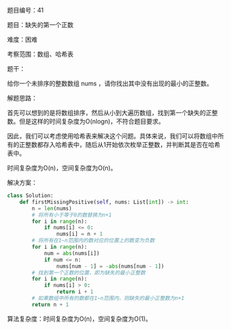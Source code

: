 题目编号：41

题目：缺失的第一个正数

难度：困难

考察范围：数组、哈希表

题干：

给你一个未排序的整数数组 nums ，请你找出其中没有出现的最小的正整数。

解题思路：

首先可以想到的是将数组排序，然后从小到大遍历数组，找到第一个缺失的正整数。但是这样的时间复杂度为O(nlogn)，不符合题目要求。

因此，我们可以考虑使用哈希表来解决这个问题。具体来说，我们可以将数组中所有的正整数都存入哈希表中，随后从1开始依次枚举正整数，并判断其是否在哈希表中。

时间复杂度为O(n)，空间复杂度为O(n)。

解决方案：

```python
class Solution:
    def firstMissingPositive(self, nums: List[int]) -> int:
        n = len(nums)
        # 将所有小于等于0的数替换为n+1
        for i in range(n):
            if nums[i] <= 0:
                nums[i] = n + 1
        # 将所有在1~n范围内的数对应的位置上的数变为负数
        for i in range(n):
            num = abs(nums[i])
            if num <= n:
                nums[num - 1] = -abs(nums[num - 1])
        # 找到第一个正数的位置，即为缺失的最小正整数
        for i in range(n):
            if nums[i] > 0:
                return i + 1
        # 如果数组中所有的数都在1~n范围内，则缺失的最小正整数为n+1
        return n + 1
```

算法复杂度：时间复杂度为O(n)，空间复杂度为O(1)。